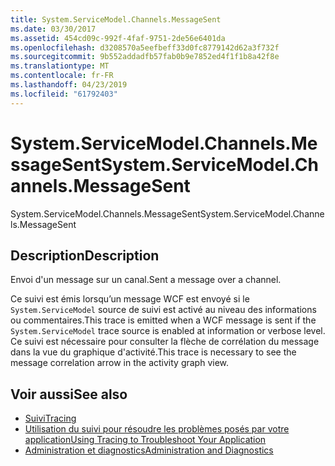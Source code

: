```yaml
---
title: System.ServiceModel.Channels.MessageSent
ms.date: 03/30/2017
ms.assetid: 454cd09c-992f-4faf-9751-2de56e6401da
ms.openlocfilehash: d3208570a5eefbeff33d0fc8779142d62a3f732f
ms.sourcegitcommit: 9b552addadfb57fab0b9e7852ed4f1f1b8a42f8e
ms.translationtype: MT
ms.contentlocale: fr-FR
ms.lasthandoff: 04/23/2019
ms.locfileid: "61792403"
---
```

# <a name="systemservicemodelchannelsmessagesent"></a><span data-ttu-id="50a3f-102">System.ServiceModel.Channels.MessageSent</span><span class="sxs-lookup"><span data-stu-id="50a3f-102">System.ServiceModel.Channels.MessageSent</span></span>
<span data-ttu-id="50a3f-103">System.ServiceModel.Channels.MessageSent</span><span class="sxs-lookup"><span data-stu-id="50a3f-103">System.ServiceModel.Channels.MessageSent</span></span>  
  
## <a name="description"></a><span data-ttu-id="50a3f-104">Description</span><span class="sxs-lookup"><span data-stu-id="50a3f-104">Description</span></span>  
 <span data-ttu-id="50a3f-105">Envoi d'un message sur un canal.</span><span class="sxs-lookup"><span data-stu-id="50a3f-105">Sent a message over a channel.</span></span>  
  
 <span data-ttu-id="50a3f-106">Ce suivi est émis lorsqu’un message WCF est envoyé si le `System.ServiceModel` source de suivi est activé au niveau des informations ou commentaires.</span><span class="sxs-lookup"><span data-stu-id="50a3f-106">This trace is emitted when a WCF message is sent if the `System.ServiceModel` trace source is enabled at information or verbose level.</span></span> <span data-ttu-id="50a3f-107">Ce suivi est nécessaire pour consulter la flèche de corrélation du message dans la vue du graphique d'activité.</span><span class="sxs-lookup"><span data-stu-id="50a3f-107">This trace is necessary to see the message correlation arrow in the activity graph view.</span></span>  
  
## <a name="see-also"></a><span data-ttu-id="50a3f-108">Voir aussi</span><span class="sxs-lookup"><span data-stu-id="50a3f-108">See also</span></span>

- [<span data-ttu-id="50a3f-109">Suivi</span><span class="sxs-lookup"><span data-stu-id="50a3f-109">Tracing</span></span>](../../../../../docs/framework/wcf/diagnostics/tracing/index.md)
- [<span data-ttu-id="50a3f-110">Utilisation du suivi pour résoudre les problèmes posés par votre application</span><span class="sxs-lookup"><span data-stu-id="50a3f-110">Using Tracing to Troubleshoot Your Application</span></span>](../../../../../docs/framework/wcf/diagnostics/tracing/using-tracing-to-troubleshoot-your-application.md)
- [<span data-ttu-id="50a3f-111">Administration et diagnostics</span><span class="sxs-lookup"><span data-stu-id="50a3f-111">Administration and Diagnostics</span></span>](../../../../../docs/framework/wcf/diagnostics/index.md)
